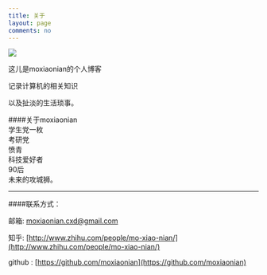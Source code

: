 ```yaml
---
title: 关于
layout: page
comments: no
---
```

  
![](http://img3.douban.com/icon/ul68247660-7.jpg)

这儿是moxiaonian的个人博客

记录计算机的相关知识

以及扯淡的生活琐事。   
  
####关于moxiaonian  
学生党一枚  
考研党  
愤青  
科技爱好者  
90后  
未来的攻城狮。

---

####联系方式： 

邮箱:  moxiaonian.cxd@gmail.com  
    
知乎:  [http://www.zhihu.com/people/mo-xiao-nian/](http://www.zhihu.com/people/mo-xiao-nian/)  
  
github :  [https://github.com/moxiaonian](https://github.com/moxiaonian)
